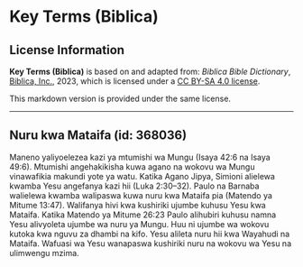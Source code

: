 # Key Terms (Biblica)

## License Information

**Key Terms (Biblica)** is based on and adapted from: _Biblica Bible Dictionary_, [Biblica, Inc.](https://www.biblica.com/), 2023, which is licensed under a [CC BY-SA 4.0 license](https://creativecommons.org/licenses/by-sa/4.0/legalcode.en).

This markdown version is provided under the same license.



--------------------------------

## Nuru kwa Mataifa (id: 368036)

Maneno yaliyoelezea kazi ya mtumishi wa Mungu (Isaya 42:6 na Isaya 49:6\). Mtumishi angehakikisha kuwa agano na wokovu wa Mungu vinawafikia makundi yote ya watu. Katika Agano Jipya, Simioni alielewa kwamba Yesu angefanya kazi hii (Luka 2:30–32\). Paulo na Barnaba walielewa kwamba walipaswa kuwa nuru kwa Mataifa pia (Matendo ya Mitume 13:47\). Walifanya hivi kwa kushiriki ujumbe kuhusu Yesu kwa Mataifa. Katika Matendo ya Mitume 26:23 Paulo alihubiri kuhusu namna Yesu alivyoleta ujumbe wa nuru ya Mungu. Huu ni ujumbe wa wokovu kutoka kwa nguvu za dhambi na kifo. Yesu alileta nuru hii kwa Wayahudi na Mataifa. Wafuasi wa Yesu wanapaswa kushiriki nuru na wokovu wa Yesu na ulimwengu mzima.


